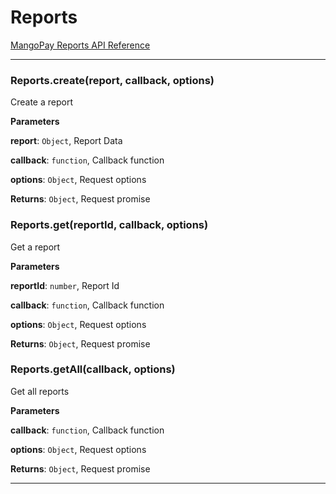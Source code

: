 # Reports

[MangoPay Reports API Reference](https://docs.mangopay.com/endpoints/v2.01/reporting)



* * *

### Reports.create(report, callback, options) 

Create a report

**Parameters**

**report**: `Object`, Report Data

**callback**: `function`, Callback function

**options**: `Object`, Request options

**Returns**: `Object`, Request promise


### Reports.get(reportId, callback, options) 

Get a report

**Parameters**

**reportId**: `number`, Report Id

**callback**: `function`, Callback function

**options**: `Object`, Request options

**Returns**: `Object`, Request promise


### Reports.getAll(callback, options) 

Get all reports

**Parameters**

**callback**: `function`, Callback function

**options**: `Object`, Request options

**Returns**: `Object`, Request promise



* * *











